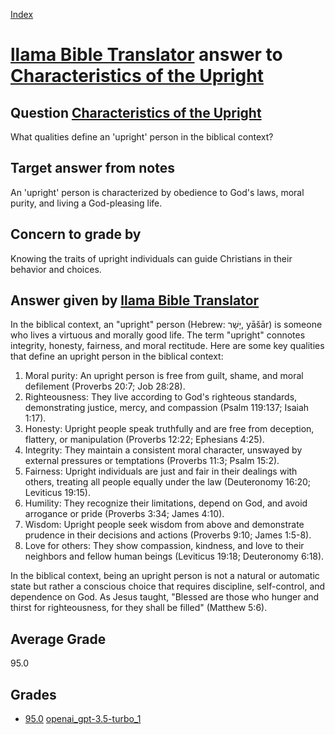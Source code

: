 
[Index](../../../index.md)
# [llama Bible Translator](../../answering_models/llama_Bible_Translator.md) answer to [Characteristics of the Upright](../../questions/Characteristics_of_the_Upright.md)

## Question [Characteristics of the Upright](../../questions/Characteristics_of_the_Upright.md)
What qualities define an 'upright' person in the biblical context?

## Target answer from notes
An 'upright' person is characterized by obedience to God's laws, moral purity, and living a God-pleasing life.

## Concern to grade by
Knowing the traits of upright individuals can guide Christians in their behavior and choices.

## Answer given by [llama Bible Translator](../../answering_models/llama_Bible_Translator.md)
In the biblical context, an "upright" person (Hebrew: יָשָׁר, yāšār) is someone who lives a virtuous and morally good life. The term "upright" connotes integrity, honesty, fairness, and moral rectitude. Here are some key qualities that define an upright person in the biblical context:

1. Moral purity: An upright person is free from guilt, shame, and moral defilement (Proverbs 20:7; Job 28:28).
2. Righteousness: They live according to God's righteous standards, demonstrating justice, mercy, and compassion (Psalm 119:137; Isaiah 1:17).
3. Honesty: Upright people speak truthfully and are free from deception, flattery, or manipulation (Proverbs 12:22; Ephesians 4:25).
4. Integrity: They maintain a consistent moral character, unswayed by external pressures or temptations (Proverbs 11:3; Psalm 15:2).
5. Fairness: Upright individuals are just and fair in their dealings with others, treating all people equally under the law (Deuteronomy 16:20; Leviticus 19:15).
6. Humility: They recognize their limitations, depend on God, and avoid arrogance or pride (Proverbs 3:34; James 4:10).
7. Wisdom: Upright people seek wisdom from above and demonstrate prudence in their decisions and actions (Proverbs 9:10; James 1:5-8).
8. Love for others: They show compassion, kindness, and love to their neighbors and fellow human beings (Leviticus 19:18; Deuteronomy 6:18).

In the biblical context, being an upright person is not a natural or automatic state but rather a conscious choice that requires discipline, self-control, and dependence on God. As Jesus taught, "Blessed are those who hunger and thirst for righteousness, for they shall be filled" (Matthew 5:6).

## Average Grade
95.0

## Grades
 * [95.0](./Characteristics_of_the_Upright_grades/openai_gpt-3.5-turbo_1.md) [openai_gpt-3.5-turbo_1](../../grading_models/openai_gpt-3.5-turbo_1.md)
